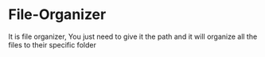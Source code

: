 # File-Organizer
It is file organizer, You just need to give it the path and it will organize all the files to their specific folder
